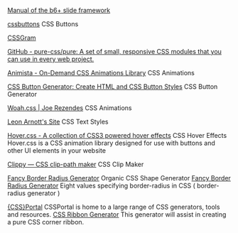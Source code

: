 
[Manual of the b6+ slide framework](https://www.w3.org/Talks/Tools/b6plus)

[cssbuttons](https://cssbuttons.io/)
CSS Buttons

[CSSGram](https://una.github.io/CSSgram/)

[GitHub - pure-css/pure: A set of small, responsive CSS modules that you can use in every web project.](https://github.com/pure-css/pure)

[Animista - On-Demand CSS Animations Library](https://animista.net/play/basic/scale-up/scale-up-tl)
CSS Animations

[CSS Button Generator: Create HTML and CSS Button Styles](https://www.bestcssbuttongenerator.com/)
CSS Button Generator

[Woah.css | Joe Rezendes](https://www.joerezendes.com/projects/Woah.css/)
CSS Animations

[Leon Arnott's Site](https://leonarnott.neocities.org/)
CSS Text Styles

[Hover.css - A collection of CSS3 powered hover effects](https://ianlunn.github.io/Hover/)
CSS Hover Effects
Hover.css is a CSS animation library designed for use with buttons and other UI elements in your website

[Clippy — CSS clip-path maker](https://bennettfeely.com/clippy/)
CSS Clip Maker

[Fancy Border Radius Generator](https://9elements.github.io/fancy-border-radius/)
Organic CSS Shape Generator
[Fancy Border Radius Generator](https://9elements.github.io/fancy-border-radius/full-control.html)
Eight values specifying border-radius in CSS ( border-radius generator )

[{CSS}Portal](https://www.cssportal.com/)
CSSPortal is home to a large range of CSS generators, tools and resources.
[CSS Ribbon Generator](https://www.cssportal.com/css-ribbon-generator/)
This generator will assist in creating a pure CSS corner ribbon.
